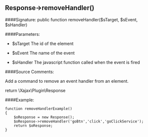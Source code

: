 ## Response->removeHandler()

####Signature: public function removeHandler($sTarget, $sEvent, $sHandler)

####Parameters:

* $sTarget The id of the element

* $sEvent The name of the event

* $sHandler The javascript function called when the event is fired

####Source Comments:

Add a command to remove an event handler from an element.

return \Xajax\Plugin\Response

####Example:
```
function removeHandlerExample()
{
    $oResponse = new Response();
    $oResponse->removeHandler('goBtn','click','goClickService');
    return $oResponse;
}
```